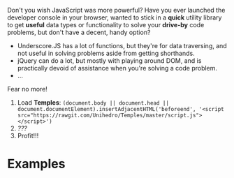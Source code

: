 Don't you wish JavaScript was more powerful? Have you ever launched the developer console in your browser, wanted to stick in a **quick** utility library to get **useful** data types or functionality to solve your **drive-by** code problems, but don't have a decent, handy option?

* Underscore.JS has a lot of functions, but they're for data traversing, and not useful in solving problems aside from getting shorthands.
* jQuery can do a lot, but mostly with playing around DOM, and is practically devoid of assistance when you're solving a code problem.
* ...

Fear no more!

1. Load **Temples**: `(document.body || document.head || document.documentElement).insertAdjacentHTML('beforeend', '<script src="https://rawgit.com/Unihedro/Temples/master/script.js"></script>')`
2. *???*
3. Profit!!!

# Examples
